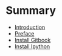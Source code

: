 # Summary

* [Introduction](README.md)
* [Preface](Preface.md)
* [Install Gitbook](install_gitbook.md)
* [Install Ipython](install_ipython.md)

